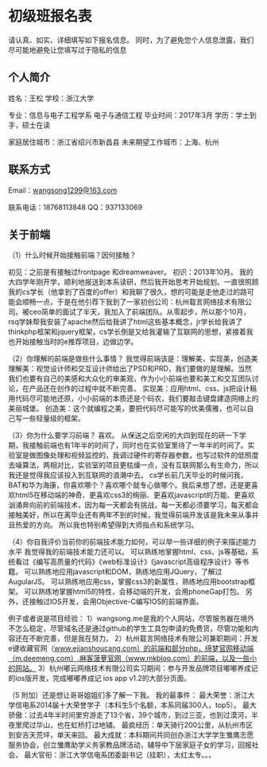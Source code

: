 # 初级班报名表

请认真、如实、详细填写如下报名信息。
同时，为了避免您个人信息泄露，我们尽可能地避免让您填写过于隐私的信息

## 个人简介

  姓名：王松
  学校：浙江大学
  
  专业：信息与电子工程学系 电子与通信工程
  毕业时间：2017年3月
  学历：学士到手，硕士在读
  
  家庭居住城市：浙江省绍兴市新昌县
  未来期望工作城市：上海、杭州

## 联系方式

  Email：wangsong1299@163.com
  
  联系电话：18768113848
  QQ：937133069

## 关于前端

（1）什么时候开始接触前端？因何接触？

  初见：之前是有接触过frontpage 和dreamweaver。
  初识：2013年10月。
  我的大四学年刚开学，顺利地报送到本系读研，然后我开始思考开始规划。一直很照顾我的cs学长（他拿到了百度的offer）和我聊了很久，想的可能是走他走过的路可能会顺畅一点，于是在他引荐下我到了一家初创公司：杭州载言网络技术有限公司。被ceo简单的面试了半天，我加入了前端团队。从零起步，所以那个10月，rsq学妹帮我安装了apache然后给我讲了html这些基本概念，jr学长给我讲了thinkphp框架和jquery框架，cs学长倒是又给我灌输了互联网的思想，紧接着我也开始接触当时的e推荐项目，边做边学。

（2）你理解的前端是做些什么事情？
  我觉得前端该是：理解美，实现美，创造美
  理解美：视觉设计师和交互设计师给出了PSD和PRD，我们要做的是理解。当然我们也要有自己的美感和大众化的审美观，作为小小前端也要和美工和交互团队讨论，在产品还在创作的过程中就不断完善。
  实现美：应用html、css、js把设计稿用代码尽可能地还原，小小前端的本质还是个码农，我们要敲击键盘建造网络上的美丽城堡。
  创造美：这个就编程之美，要把代码尽可能写的优美儒雅，也可以自己写一些轻量级的框架。
  
（3）你为什么要学习前端？
  喜欢。
  从保送之后空闲的大四到现在的研一下学期，我接触前端也有1年半的时间了，同时也在实验室里待了一年半的时间了。实验室是做图像处理和视频监控的，我调过硬件的寄存器参数，也写过软件的低照度去噪算法，两相对比，实验室的项目更枯燥一点，没有互联网那么有生命力，所以我还是觉得我应该投入到互联网的浪潮中去。
  cs学长前几天毕业的时候问我，BAT和华为海康，你喜欢哪个？喜欢哪个就专心做哪个。我后来想了想，还是更喜欢html5在移动端的神奇、更喜欢css3的绚丽、更喜欢javascript的万能、更喜欢汹涌奔向前的前端技术，因为每一天都会有挑战，每一天都必须要学习，每天都会接触美好，所以在离毕业还有两年不到的时候，我觉得前端开发该是我未来从事并且热爱的方向。
  所以我也特别希望得到大师指点和系统学习。
  
（4）你自我评价当前你的前端技术能力如何，可以举一些详细的例子来描述能力水平
  我觉得我的前端技术能力还可以。
  可以熟练地掌握html、css、js等基础，系统看过《编写高质量的代码》《web标准设计》《javascript高级程序设计》等书籍。
  可以熟练地应用javascript和DOM，熟练地应用JQuery，了解过AugularJS。
  可以熟练地应用css，掌握css3的新属性，熟练地应用bootstrap框架。
  可以熟练地掌握html5的特性，会移动端的开发，会用phoneGap打包。
  另外，还接触过IOS开发，会用Objective-C编写IOS的前端界面。

  例子或者说是项目经验：
  1）wangsong.me是我的个人网站，尽管服务器在境外不怎么稳定，尽管域名还是通过github的学生工具包申请的免费货，尽管功能和内容还在不断完善，但是我在努力。
  2）杭州载言网络技术有限公司兼职期间：开发e键收藏官网（www.ejianshoucang.com）的前端和部分php，缔梦官网移动端（m.deemeng.com）,麻客菠萝官网（www.mkbloo.com）的前端，以及一些小的网站。
  3）杭州嘟云网络技术有限公司实习期间：参与开发品牌项目嘟嘟养成记的ios版开发，完成嘟嘟养成记 ios app v1.2的大部分页面。
 

  （5 附加）还是想让哥哥姐姐们多了解一下我。
  我的最事件：
  最大荣誉：浙江大学信电系2014届十大荣誉学子（本科生5个名额，本系同届300人，top5）。
  最大骄傲：过去4年半时间里穷游走了13个省，39个城市，到过三亚，也到过漠河，半夜里爬过华山，也在虹桥打过地铺。
  最疯经历：单天骑行200公里，从杭州市区到安吉天荒坪，单天来回。
  最大成就：本科期间共同创办浙江大学学生雏鹰志愿服务协会，创立雏鹰助学义务家教品牌活动，辅导中下层家庭子女的学习，回报社会。
  最大官衔：浙江大学信电系团委副书记（挂职），太红太专。。。
